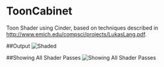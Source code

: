 ToonCabinet
===========

Toon Shader using Cinder, based on techniques described in http://www.emich.edu/compsci/projects/LukasLang.pdf.

##Output
![Shaded](https://raw.github.com/davertron/ToonCabinet/master/Toon%20Cabinet%20Shaded.png)

##Showing All Shader Passes
![Showing All Shader Passes](https://raw.github.com/davertron/ToonCabinet/master/Toon%20Cabinet%20MultiView.png)